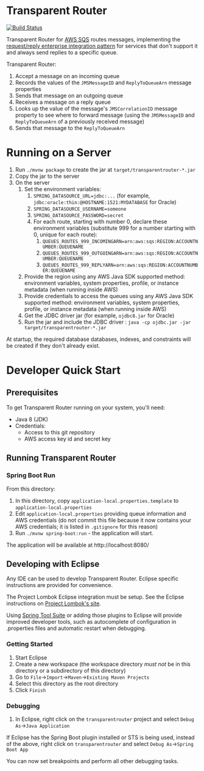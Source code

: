 Transparent Router
=========================================

[![Build Status](https://travis-ci.org/candrews/transparentrouter.svg?branch=master)](https://travis-ci.org/candrews/transparentrouter)

Transparent Router for [AWS SQS](https://aws.amazon.com/sqs/) routes messages, implementing the [request/reply enterprise integration pattern](http://www.enterpriseintegrationpatterns.com/patterns/messaging/RequestReplyJmsExample.html) for services that don't support it and always send replies to a specific queue.

Transparent Router:
1. Accept a message on an incoming queue
1. Records the values of the `JMSMessageID` and `ReplyToQueueArn` message properties
1. Sends that message on an outgoing queue
1. Receives a message on a reply queue
1. Looks up the value of the message's `JMSCorrelationID` message property to see where to forward message (using the `JMSMessageID` and `ReplyToQueueArn` of a previously received message)
1. Sends that message to the `ReplyToQueueArn`

# Running on a Server
1. Run `./mvnw package` to create the jar at `target/transparentrouter-*.jar`
1. Copy the jar to the server
1. On the server
    1. Set the environment variables:
        1. `SPRING_DATASOURCE_URL=jdbc:...` (for example, `jdbc:oracle:thin:@HOSTNAME:1521:MYDATABASE` for Oracle)
        1. `SPRING_DATASOURCE_USERNAME=someone`
        1. `SPRING_DATASOURCE_PASSWORD=secret`
        1. For each route, starting with number 0, declare these environment variables (substitute 999 for a number starting with 0, unique for each route):
            1. `QUEUES_ROUTES_999_INCOMINGARN=arn:aws:sqs:REGION:ACCOUNTNUMBER:QUEUENAME`
            1. `QUEUES_ROUTES_999_OUTGOINGARN=arn:aws:sqs:REGION:ACCOUNTNUMBER:QUEUENAME`
            1. `QUEUES_ROUTES_999_REPLYARN=arn:aws:sqs:REGION:ACCOUNTNUMBER:QUEUENAME`
    1. Provide the region using any AWS Java SDK supported method: environment variables, system properties, profile, or instance metadata (when running inside AWS)
    1. Provide credentials to access the queues using any AWS Java SDK supported method: environment variables, system properties, profile, or instance metadata (when running inside AWS)
    1. Get the JDBC driver jar (for example, `ojdbc8.jar` for Oracle)
    1. Run the jar and include the JDBC driver : `java -cp ojdbc.jar -jar target/transparentrouter-*.jar`

At startup, the required database databases, indexes, and constraints will be created if they don't already exist.

# Developer Quick Start

## Prerequisites
To get Transparent Router running on your system, you'll need:

* Java 8 (JDK)
* Credentials:
   * Access to this git repository
   * AWS access key id and secret key

## Running Transparent Router

### Spring Boot Run
From this directory:

1. In this directory, copy `application-local.properties.template` to `application-local.properties`
2. Edit `application-local.properties` providing queue information and AWS credentials (do not commit this file because it now contains your AWS credentials; it is listed in `.gitignore` for this reason)
1. Run `./mvnw spring-boot:run` - the application will start.

The application will be available at http://localhost:8080/

## Developing with Eclipse

Any IDE can be used to develop Transparent Router. Eclipse specific instructions are provided for convenience.

The Project Lombok Eclipse integration must be setup. See the Eclipse instructions on [Project Lombok's site](https://projectlombok.org/features/index.html).

Using [Spring Tool Suite](https://spring.io/tools/sts/) or adding those plugins to Eclipse will provide improved developer tools, such as autocomplete of configuration in .properties files and automatic restart when debugging.

### Getting Started

1. Start Eclipse
1. Create a new workspace (the workspace directory _must not_ be in this directory or a subdirectory of this directory)
1. Go to `File`->`Import`->`Maven`->`Existing Maven Projects`
1. Select this directory as the root directory
1. Click `Finish`

### Debugging

1. In Eclipse, right click on the `transparentrouter` project and select `Debug As`->`Java Application`

If Eclipse has the Spring Boot plugin installed or STS is being used, instead of the above, right click on `transparentrouter` and select `Debug As`->`Spring Boot App`

You can now set breakpoints and perform all other debugging tasks.
